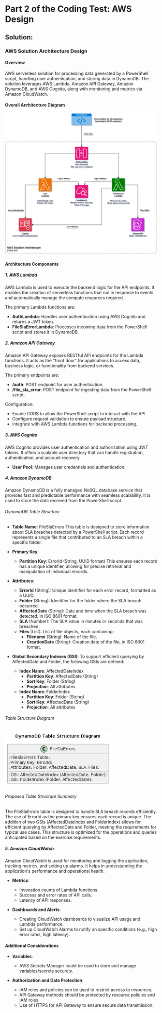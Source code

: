 # Part 2 of the Coding Test: AWS Design

## Solution:

### AWS Solution Architecture Design

#### Overview
AWS serverless solution for processing data generated by a PowerShell script, handling user authentication, and storing data in DynamoDB. The solution leverages AWS Lambda, Amazon API Gateway, Amazon DynamoDB, and AWS Cognito, along with monitoring and metrics via Amazon CloudWatch.

#### Overall Architecture Diagram
![Overall Architecture Diagram](overall_architecture_diagram.drawio.png "Overall Architecture Diagram")

#### Architecture Components

##### 1. AWS Lambda
AWS Lambda is used to execute the backend logic for the API endpoints. It enables the creation of serverless functions that run in response to events and automatically manage the compute resources required.

The primary Lambda functions are:
- **AuthLambda**: Handles user authentication using AWS Cognito and returns a JWT token.
- **FileSlaErrorLambda**: Processes incoming data from the PowerShell script and stores it in DynamoDB.

##### 2. Amazon API Gateway
Amazon API Gateway exposes RESTful API endpoints for the Lambda functions. It acts as the "front door" for applications to access data, business logic, or functionality from backend services.

The primary endpoints are:
- **/auth**: POST endpoint for user authentication.
- **/file_sla_error**: POST endpoint for ingesting data from the PowerShell script.

Configuration:
- Enable CORS to allow the PowerShell script to interact with the API.
- Configure request validation to ensure payload structure.
- Integrate with AWS Lambda functions for backend processing.

##### 3. AWS Cognito
AWS Cognito provides user authentication and authorization using JWT tokens. It offers a scalable user directory that can handle registration, authentication, and account recovery.
- **User Pool**: Manages user credentials and authentication.

##### 4. Amazon DynamoDB
Amazon DynamoDB is a fully managed NoSQL database service that provides fast and predictable performance with seamless scalability. It is used to store the data received from the PowerShell script.

###### DynamoDB Table Structure
- **Table Name**: FileSlaErrors
  This table is designed to store information about SLA breaches detected by a PowerShell script. Each record represents a single file that contributed to an SLA breach within a specific folder.

- **Primary Key**:
  - **Partition Key**: ErrorId (String, UUID format)
    This ensures each record has a unique identifier, allowing for precise retrieval and manipulation of individual records.

- **Attributes**:
  - **ErrorId** (String): Unique identifier for each error record, formatted as a UUID.
  - **Folder** (String): Identifier for the folder where the SLA breach occurred.
  - **AffectedDate** (String): Date and time when the SLA breach was detected, in ISO 8601 format.
  - **SLA** (Number): The SLA value in minutes or seconds that was breached.
  - **Files** (List): List of file objects, each containing:
    - **Filename** (String): Name of the file.
    - **CreationDate** (String): Creation date of the file, in ISO 8601 format.

- **Global Secondary Indexes (GSI)**:
  To support efficient querying by AffectedDate and Folder, the following GSIs are defined:
  - **Index Name**: AffectedDateIndex
    - **Partition Key**: AffectedDate (String)
    - **Sort Key**: Folder (String)
    - **Projection**: All attributes
  - **Index Name**: FolderIndex
    - **Partition Key**: Folder (String)
    - **Sort Key**: AffectedDate (String)
    - **Projection**: All attributes

###### Table Structure Diagram
![Table Structure Diagram](dynamodb_table_structure.png "Table Structure Diagram")

###### Proposed Table Structure Summary
The FileSlaErrors table is designed to handle SLA breach records efficiently. The use of ErrorId as the primary key ensures each record is unique. The addition of two GSIs (AffectedDateIndex and FolderIndex) allows for efficient querying by AffectedDate and Folder, meeting the requirements for typical use cases. This structure is optimized for the operations and queries anticipated based on the exercise requirements.

##### 5. Amazon CloudWatch
Amazon CloudWatch is used for monitoring and logging the application, tracking metrics, and setting up alarms. It helps in understanding the application's performance and operational health.

- **Metrics**:
  - Invocation counts of Lambda functions.
  - Success and error rates of API calls.
  - Latency of API responses.

- **Dashboards and Alerts**:
  - Creating CloudWatch dashboards to visualize API usage and Lambda performance.
  - Set up CloudWatch Alarms to notify on specific conditions (e.g., high error rates, high latency).

#### Additional Considerations
- **Variables**:
  - AWS Secrets Manager could be used to store and manage variables/secrets securely.

- **Authorization and Data Protection**:
  - IAM roles and policies can be used to restrict access to resources.
  - API Gateway methods should be protected by resource policies and IAM roles.
  - Use of HTTPS for API Gateway to ensure secure data transmission.

